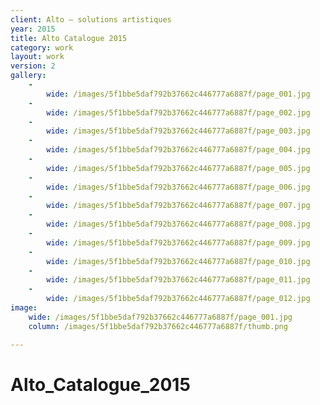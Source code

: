 ```yaml
---
client: Alto – solutions artistiques
year: 2015
title: Alto Catalogue 2015
category: work
layout: work
version: 2
gallery:
    -
        wide: /images/5f1bbe5daf792b37662c446777a6887f/page_001.jpg
    -
        wide: /images/5f1bbe5daf792b37662c446777a6887f/page_002.jpg
    -
        wide: /images/5f1bbe5daf792b37662c446777a6887f/page_003.jpg
    -
        wide: /images/5f1bbe5daf792b37662c446777a6887f/page_004.jpg
    -
        wide: /images/5f1bbe5daf792b37662c446777a6887f/page_005.jpg
    -
        wide: /images/5f1bbe5daf792b37662c446777a6887f/page_006.jpg
    -
        wide: /images/5f1bbe5daf792b37662c446777a6887f/page_007.jpg
    -
        wide: /images/5f1bbe5daf792b37662c446777a6887f/page_008.jpg
    -
        wide: /images/5f1bbe5daf792b37662c446777a6887f/page_009.jpg
    -
        wide: /images/5f1bbe5daf792b37662c446777a6887f/page_010.jpg
    -
        wide: /images/5f1bbe5daf792b37662c446777a6887f/page_011.jpg
    -
        wide: /images/5f1bbe5daf792b37662c446777a6887f/page_012.jpg
image:
    wide: /images/5f1bbe5daf792b37662c446777a6887f/page_001.jpg
    column: /images/5f1bbe5daf792b37662c446777a6887f/thumb.png

---
```

# Alto_Catalogue_2015
